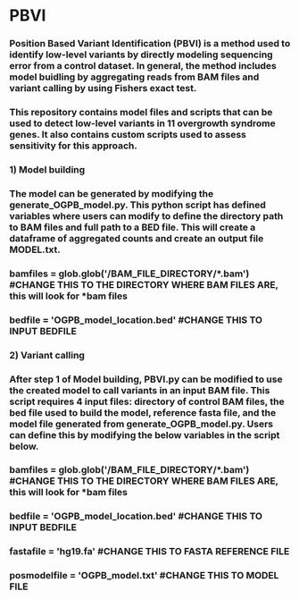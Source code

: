 # PBVI
 
### Position Based Variant Identification (PBVI) is a method used to identify low-level variants by directly modeling sequencing error from a control dataset. In general, the method includes model buidling by aggregating reads from BAM files and variant calling by using Fishers exact test.
### This repository contains model files and scripts that can be used to detect low-level variants in 11 overgrowth syndrome genes. It also contains custom scripts used to assess sensitivity for this approach.

### 1) Model building
### The model can be generated by modifying the generate_OGPB_model.py. This python script has defined variables where users can modify to define the directory path to BAM files and full path to a BED file. This will create a dataframe of aggregated counts and create an output file MODEL.txt.
### bamfiles = glob.glob('/BAM_FILE_DIRECTORY/*.bam') #CHANGE THIS TO THE DIRECTORY WHERE BAM FILES ARE, this will look for *bam files
### bedfile = 'OGPB_model_location.bed' #CHANGE THIS TO INPUT BEDFILE

### 2) Variant calling
### After step 1 of Model building, PBVI.py can be modified to use the created model to call variants in an input BAM file. This script requires 4 input files: directory of control BAM files, the bed file used to build the model, reference fasta file, and the model file generated from generate_OGPB_model.py. Users can define this by modifying the below variables in the script below.

### bamfiles = glob.glob('/BAM_FILE_DIRECTORY/*.bam') #CHANGE THIS TO THE DIRECTORY WHERE BAM FILES ARE, this will look for *bam files
### bedfile = 'OGPB_model_location.bed' #CHANGE THIS TO INPUT BEDFILE
### fastafile = 'hg19.fa' #CHANGE THIS TO FASTA REFERENCE FILE
### posmodelfile = 'OGPB_model.txt' #CHANGE THIS TO MODEL FILE
